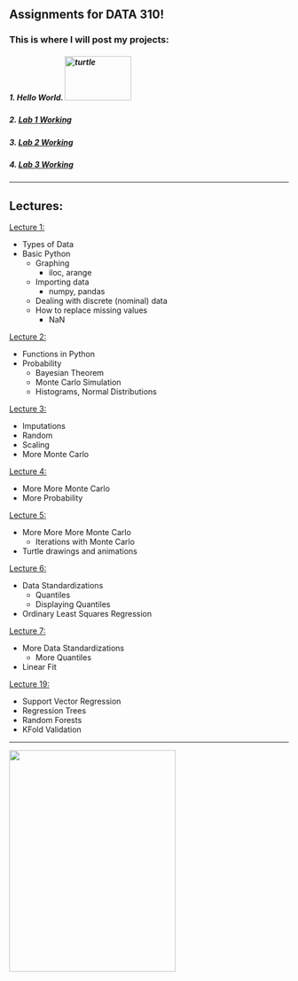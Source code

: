 ## Assignments for DATA 310!
### This is where I will post my projects:

##### 1. Hello World. <img src="https://user-images.githubusercontent.com/67921324/107276197-aa160680-6a20-11eb-8ffe-8132b19cee3e.png" alt="turtle" width="120" height="80">

##### 2. [Lab 1 Working](https://colab.research.google.com/github/skrofman/Applied-Machine-Learning/blob/master/Lab1_working.ipynb)

##### 3. [Lab 2 Working](https://github.com/skrofman/Applied-Machine-Learning/blob/master/Lab2_working.ipynb)

##### 4. [Lab 3 Working](https://github.com/skrofman/Applied-Machine-Learning/blob/master/Lab3_working.ipynb)

***

## Lectures:
[Lecture 1:](https://github.com/skrofman/Applied-Machine-Learning/blob/master/DATA_310_Lecture_1.ipynb)
   * Types of Data
   * Basic Python
      * Graphing
        * iloc, arange
      * Importing data
        * numpy, pandas
      * Dealing with discrete (nominal) data
      * How to replace missing values
         *  NaN

[Lecture 2:](https://github.com/skrofman/Applied-Machine-Learning/blob/master/DATA_310_Lecture_2.ipynb)
  * Functions in Python
  * Probability
    * Bayesian Theorem
    * Monte Carlo Simulation
    * Histograms, Normal Distributions

[Lecture 3:](https://github.com/skrofman/Applied-Machine-Learning/blob/master/DATA_310__Lecture_3.ipynb)
  * Imputations
  * Random
  * Scaling
  * More Monte Carlo


[Lecture 4:](https://github.com/skrofman/Applied-Machine-Learning/blob/master/DATA_310_Lecture_4.ipynb)
  * More More Monte Carlo
  * More Probability


[Lecture 5:](https://github.com/skrofman/Applied-Machine-Learning/blob/master/DATA_310_Lecture_5.ipynb)
  * More More More Monte Carlo
    * Iterations with Monte Carlo
  * Turtle drawings and animations
  
[Lecture 6:](https://github.com/skrofman/Applied-Machine-Learning/blob/master/DATA_310_Lecture_6_Spring_2021.ipynb)
  * Data Standardizations
    * Quantiles
    * Displaying Quantiles
  * Ordinary Least Squares Regression
  
[Lecture 7:](https://github.com/skrofman/Applied-Machine-Learning/blob/master/DATA_310_Lecture_7_Spring_2021.ipynb)
  * More Data Standardizations
    * More Quantiles
  * Linear Fit

[Lecture 19:](https://github.com/skrofman/Applied-Machine-Learning/blob/master/DATA_310_Lecture_19_Spring_2021.ipynb)
  * Support Vector Regression
  * Regression Trees
  * Random Forests
  * KFold Validation


***

<a href="https://drive.google.com/uc?export=view&id=1BdkPd5TPel2dvpmKRVGs9qYYfgkMvgha">
  <img src="https://drive.google.com/uc?export=view&id=1BdkPd5TPel2dvpmKRVGs9qYYfgkMvgha" width="300" height="400">
